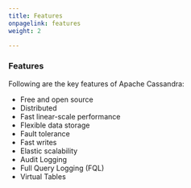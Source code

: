 ```yaml
---
title: Features
onpagelink: features
weight: 2

---
```


### Features

Following are the key features of Apache Cassandra:

- Free and open source
- Distributed
- Fast linear-scale performance
- Flexible data storage
- Fault tolerance
- Fast writes
- Elastic scalability
- Audit Logging
- Full Query Logging (FQL)
- Virtual Tables
 
